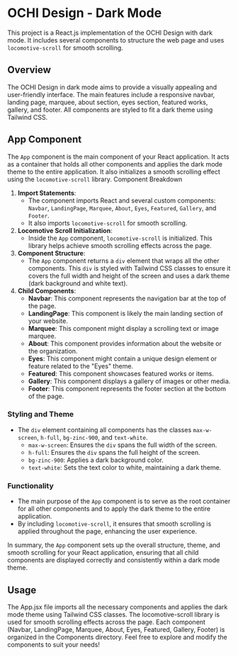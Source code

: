 # OCHI Design - Dark Mode
This project is a React.js implementation of the OCHI Design with dark mode. It includes several components to structure the web page and uses `locomotive-scroll` for smooth scrolling.

## Overview
The OCHI Design in dark mode aims to provide a visually appealing and user-friendly interface. The main features include a responsive navbar, landing page, marquee, about section, eyes section, featured works, gallery, and footer. All components are styled to fit a dark theme using Tailwind CSS.

## App Component
The `App` component is the main component of your React application. It acts as a container that holds all other components and applies the dark mode theme to the entire application. It also initializes a smooth scrolling effect using the `locomotive-scroll` library.
Component Breakdown
1. **Import Statements**:
   - The component imports React and several custom components: `Navbar`, `LandingPage`, `Marquee`, `About`, `Eyes`, `Featured`, 
     `Gallery`, and `Footer`.
   - It also imports `locomotive-scroll` for smooth scrolling.
2. **Locomotive Scroll Initialization**:
   - Inside the `App` component, `locomotive-scroll` is initialized. This library helps achieve smooth scrolling effects across the page.
3. **Component Structure**:
   - The `App` component returns a `div` element that wraps all the other components. This `div` is styled with Tailwind CSS classes to ensure it covers the full width and height of the screen and uses a dark theme (dark background and white text).
4. **Child Components**:
   - **Navbar**: This component represents the navigation bar at the top of the page.
   - **LandingPage**: This component is likely the main landing section of your website.
   - **Marquee**: This component might display a scrolling text or image marquee.
   - **About**: This component provides information about the website or the organization.
   - **Eyes**: This component might contain a unique design element or feature related to the "Eyes" theme.
   - **Featured**: This component showcases featured works or items.
   - **Gallery**: This component displays a gallery of images or other media.
   - **Footer**: This component represents the footer section at the bottom of the page.
### Styling and Theme
- The `div` element containing all components has the classes `max-w-screen`, `h-full`, `bg-zinc-900`, and `text-white`.
  - `max-w-screen`: Ensures the `div` spans the full width of the screen.
  - `h-full`: Ensures the `div` spans the full height of the screen.
  - `bg-zinc-900`: Applies a dark background color.
  - `text-white`: Sets the text color to white, maintaining a dark theme.
### Functionality
- The main purpose of the `App` component is to serve as the root container for all other components and to apply the dark theme to the entire application.
- By including `locomotive-scroll`, it ensures that smooth scrolling is applied throughout the page, enhancing the user experience.

In summary, the `App` component sets up the overall structure, theme, and smooth scrolling for your React application, ensuring that all child components are displayed correctly and consistently within a dark mode theme.

## Usage
The App.jsx file imports all the necessary components and applies the dark mode theme using Tailwind CSS classes.
The locomotive-scroll library is used for smooth scrolling effects across the page.
Each component (Navbar, LandingPage, Marquee, About, Eyes, Featured, Gallery, Footer) is organized in the Components directory.
Feel free to explore and modify the components to suit your needs!
